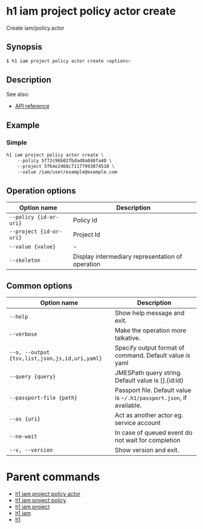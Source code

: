 
# h1 iam project policy actor create

Create iam/policy.actor

## Synopsis

```bash
$ h1 iam project policy actor create <options>
```

## Description

See also:

* [API reference](https://api.hyperone.com/v2/docs#operation/iam_project_policy_actor_create)

## Example


### Simple

```bash
h1 iam project policy actor create \ 
	--policy 5f72c96b02fbdad8a048fa40 \ 
	--project 5f64e2468c71177993874510 \ 
	--value /iam/user/example@example.com
```

## Operation options

| Option name                 | Description                                      |
| --------------------------- | ------------------------------------------------ |
| ```--policy {id-or-uri}```  | Policy Id                                        |
| ```--project {id-or-uri}``` | Project Id                                       |
| ```--value {value}```       | -                                                |
| ```--skeleton```            | Display intermediary representation of operation |

## Common options

| Option name                                        | Description                                                              |
| -------------------------------------------------- | ------------------------------------------------------------------------ |
| ```--help```                                       | Show help message and exit.                                              |
| ```--verbose```                                    | Make the operation more talkative.                                       |
| ```--o, --output {tsv,list,json,js,id,uri,yaml}``` | Specify output format of command. Default value is yaml                  |
| ```--query {query}```                              | JMESPath query string. Default value is [].\{id:id\}                     |
| ```--passport-file {path}```                       | Passport file. Default value is ```~/.h1/passport.json```, if available. |
| ```--as {uri}```                                   | Act as another actor eg. service account                                 |
| ```--no-wait```                                    | In case of queued event do not wait for completion                       |
| ```--v, --version```                               | Show version and exit.                                                   |

# Parent commands

* [h1 iam project policy actor](./../README.md)
* [h1 iam project policy](./../../README.md)
* [h1 iam project](./../../../README.md)
* [h1 iam](./../../../../README.md)
* [h1](./../../../../../README.md)
